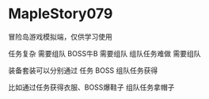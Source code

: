 # MapleStory079
冒险岛游戏模拟端，仅供学习使用

任务复杂 需要组队
BOSS牛B 需要组队 
组队任务难做 需要组队

装备套装可以分别通过 任务  BOSS 组队任务获得

比如通过任务获得衣服、BOSS爆鞋子 组队任务拿帽子
